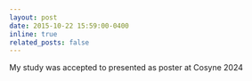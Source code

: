 ```yaml
---
layout: post
date: 2015-10-22 15:59:00-0400
inline: true
related_posts: false
---
```


My study was accepted to presented as poster at Cosyne 2024 